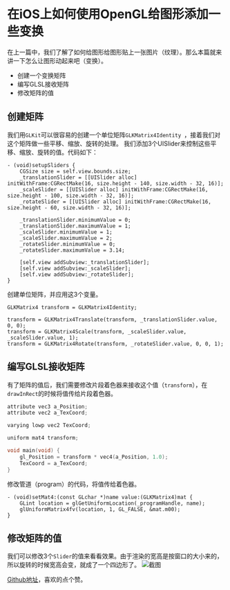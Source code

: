 # 在iOS上如何使用OpenGL给图形添加一些变换
在上一篇中，我们了解了如何给图形给图形贴上一张图片（纹理）。那么本篇就来讲一下怎么让图形动起来吧（变换）。
- 创建一个变换矩阵
- 编写GLSL接收矩阵
- 修改矩阵的值

## 创建矩阵
我们用`GLKit`可以很容易的创建一个单位矩阵`GLKMatrix4Identity `，接着我们对这个矩阵做一些平移、缩放、旋转的处理。
我们添加3个UISlider来控制这些平移、缩放、旋转的值。代码如下：
```objc
- (void)setupSliders {
    CGSize size = self.view.bounds.size;
    _translationSlider = [[UISlider alloc] initWithFrame:CGRectMake(16, size.height - 140, size.width - 32, 16)];
    _scaleSlider = [[UISlider alloc] initWithFrame:CGRectMake(16, size.height - 100, size.width - 32, 16)];
    _rotateSlider = [[UISlider alloc] initWithFrame:CGRectMake(16, size.height - 60, size.width - 32, 16)];
    
    _translationSlider.minimumValue = 0;
    _translationSlider.maximumValue = 1;
    _scaleSlider.minimumValue = 1;
    _scaleSlider.maximumValue = 2;
    _rotateSlider.minimumValue = 0;
    _rotateSlider.maximumValue = 3.14;
    
    [self.view addSubview:_translationSlider];
    [self.view addSubview:_scaleSlider];
    [self.view addSubview:_rotateSlider];
}
```
创建单位矩阵，并应用这3个变量。
```objc
GLKMatrix4 transform = GLKMatrix4Identity;

transform = GLKMatrix4Translate(transform, _translationSlider.value, 0, 0);
transform = GLKMatrix4Scale(transform, _scaleSlider.value, _scaleSlider.value, 1);
transform = GLKMatrix4Rotate(transform, _rotateSlider.value, 0, 0, 1);
```

## 编写GLSL接收矩阵
有了矩阵的值后，我们需要修改片段着色器来接收这个值（`transform`），在`drawInRect`的时候将值传给片段着色器。
```c
attribute vec3 a_Position;
attribute vec2 a_TexCoord;

varying lowp vec2 TexCoord;

uniform mat4 transform;

void main(void) {
    gl_Position = transform * vec4(a_Position, 1.0);
    TexCoord = a_TexCoord;
}
```
修改管道（program）的代码，将值传给着色器。
```objc
- (void)setMat4:(const GLchar *)name value:(GLKMatrix4)mat {
    GLint location = glGetUniformLocation(_programHandle, name);
    glUniformMatrix4fv(location, 1, GL_FALSE, &mat.m00);
}
```

## 修改矩阵的值
我们可以修改3个`Slider`的值来看看效果。由于渲染的宽高是按窗口的大小来的，所以旋转的时候宽高会变，就成了一个四边形了。
![截图](https://upload-images.jianshu.io/upload_images/3277096-9728bdbaa3a6467d.jpeg?imageMogr2/auto-orient/strip%7CimageView2/2/w/375)

[Github地址](https://github.com/zhonglaoban/OpenGL005)，喜欢的点个赞。
